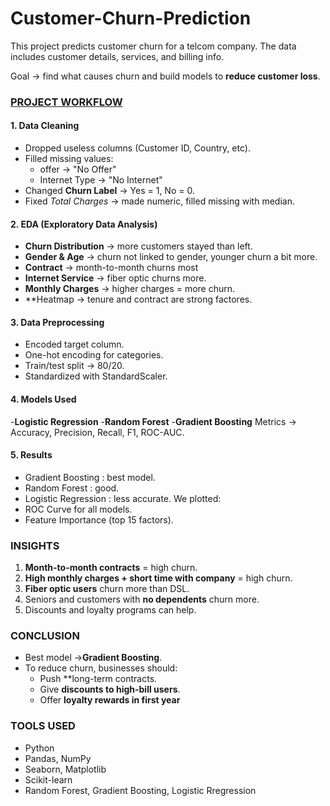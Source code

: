 # Customer-Churn-Prediction
This project predicts customer churn for a telcom company.
The data includes customer details, services, and billing info.

Goal -> find what causes churn and build models to **reduce customer loss**.

### <u>PROJECT WORKFLOW</u>

#### 1. Data Cleaning
 - Dropped useless columns (Customer ID, Country, etc).
 - Filled missing values:
      - offer -> "No Offer"
      - Internet Type -> "No Internet"
 - Changed **Churn Label** -> Yes = 1, No = 0.
 - Fixed *Total Charges* -> made numeric, filled missing with median.

#### 2. EDA (Exploratory Data Analysis)
 - **Churn Distribution** -> more customers stayed than left.
 - **Gender & Age** -> churn not linked to gender, younger churn a bit more.
 - **Contract** -> month-to-month churns most
 - **Internet Service** -> fiber optic churns more.
 - **Monthly Charges** -> higher charges = more churn.
 - **Heatmap -> tenure and contract are strong factores.

#### 3. Data Preprocessing
 - Encoded target column.
 - One-hot encoding for categories.
 - Train/test split -> 80/20.
 - Standardized with StandardScaler.

#### 4. Models Used
 -**Logistic Regression**
 -**Random Forest**
 -**Gradient Boosting**
Metrics -> Accuracy, Precision, Recall, F1, ROC-AUC.

#### 5. Results
 - Gradient Boosting : best model.
 - Random Forest : good.
 - Logistic Regression : less accurate.
We plotted:
 - ROC Curve for all models.
 - Feature Importance (top 15 factors).

### INSIGHTS
 1. **Month-to-month contracts** = high churn.
 2. **High monthly charges + short time with company** = high churn.
 3. **Fiber optic users** churn more than DSL.
 4. Seniors and customers with **no dependents** churn more.
 5. Discounts and loyalty programs can help.

### CONCLUSION
 - Best model ->**Gradient Boosting**.
 - To reduce churn, businesses should:
     - Push **long-term contracts.
     - Give **discounts to high-bill users**.
     - Offer **loyalty rewards in first year**
  
### TOOLS USED
 - Python
 - Pandas, NumPy
 - Seaborn, Matplotlib
 - Scikit-learn
 - Random Forest, Gradient Boosting, Logistic Rregression

